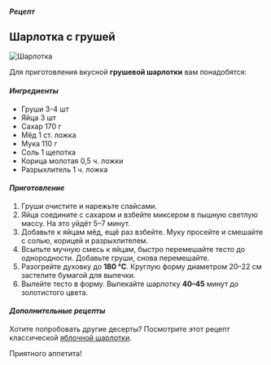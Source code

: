 ##### Рецепт

## Шарлотка с грушей
![Шарлотка](https://img1.russianfood.com/dycontent/images_upl/531/big_530744.jpg)

Для приготовления вкусной **грушевой шарлотки** вам понадобятся:

#### *Ингредиенты*
- Груши 3-4 шт
- Яйца 3 шт
- Сахар 170 г
- Мёд 1 ст. ложка
- Мука 110 г
- Соль 1 щепотка
- Корица молотая 0,5 ч. ложки
- Разрыхлитель 1 ч. ложка

#### *Приготовление*
1. Груши очистите и нарежьте слайсами.
2. Яйца соедините с сахаром и взбейте миксером в пышную светлую массу. На это уйдёт 5–7 минут.
3. Добавьте к яйцам мёд, ещё раз взбейте. Муку просейте и смешайте с солью, корицей и разрыхлителем.
4. Всыпьте мучную смесь к яйцам, быстро перемешайте тесто до однородности. Добавьте груши, снова перемешайте.
5. Разогрейте духовку до **180 °С**. Круглую форму диаметром 20–22 см застелите бумагой для выпечки.
6. Вылейте тесто в форму. Выпекайте шарлотку **40–45** минут до золотистого цвета.


#### *Дополнительные рецепты*
Хотите попробовать другие десерты? Посмотрите этот рецепт классической [яблочной шарлотки](https://lifehacker.ru/recipe/sharlotka-s-yablokami/).

Приятного аппетита! 